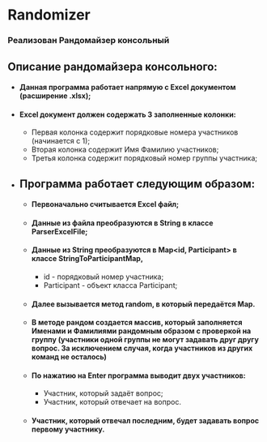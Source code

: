 # Randomizer
### Реализован Рандомайзер консольный
## Описание рандомайзера консольного:
 - #### Данная программа работает напрямую с Excel документом (расширение .xlsx);
 - #### Excel документ должен содержать 3 заполненные колонки:
    - Первая колонка содержит порядковые номера участников (начинается с 1);
    - Вторая колонка содержит Имя Фамилию участников;
    - Третья колонка содержит порядковый номер группы участника;
 - ## Программа работает следующим образом:
   - #### Первоначально считывается Excel файл;
   - #### Данные из файла преобразуются в String в классе ParserExcelFile;
   - #### Данные из String преобразуются в Map<id, Participant> в классе StringToParticipantMap,
     - id - порядковый номер участника;
     - Participant - объект класса Participant;
   - #### Далее вызывается метод random, в который передаётся Map.
   - #### В методе рандом создается массив, который заполняется Именами и Фамилиями рандомным образом с проверкой на группу (участники одной группы не могут задавать друг другу вопрос. За исключением случая, когда участников из других команд не осталось)
   - #### По нажатию на Enter программа выводит двух участников:
     - Участник, который задаёт вопрос;
     - Участник, который отвечает на вопрос.
   - #### Участник, который отвечал последним, будет задавать вопрос первому участнику.
 
